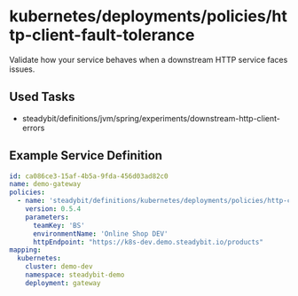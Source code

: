 # kubernetes/deployments/policies/http-client-fault-tolerance

Validate how your service behaves when a downstream HTTP service faces issues.

## Used Tasks

- steadybit/definitions/jvm/spring/experiments/downstream-http-client-errors

## Example Service Definition

````yaml
id: ca086ce3-15af-4b5a-9fda-456d03ad82c0
name: demo-gateway
policies:
  - name: 'steadybit/definitions/kubernetes/deployments/policies/http-client-fault-tolerance'
    version: 0.5.4
    parameters:
      teamKey: 'BS'
      environmentName: 'Online Shop DEV'
      httpEndpoint: "https://k8s-dev.demo.steadybit.io/products"
mapping:
  kubernetes:
    cluster: demo-dev
    namespace: steadybit-demo
    deployment: gateway
````